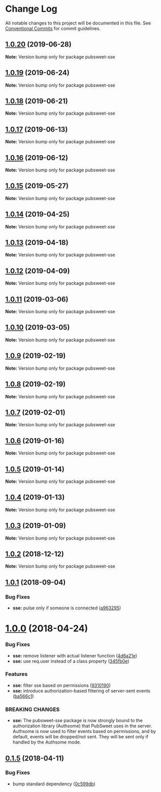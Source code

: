 # Change Log

All notable changes to this project will be documented in this file.
See [Conventional Commits](https://conventionalcommits.org) for commit guidelines.

## [1.0.20](http://gitlab.coko.foundation/pubsweet/pubsweet/compare/pubsweet-sse@1.0.19...pubsweet-sse@1.0.20) (2019-06-28)

**Note:** Version bump only for package pubsweet-sse





## [1.0.19](http://gitlab.coko.foundation/pubsweet/pubsweet/compare/pubsweet-sse@1.0.18...pubsweet-sse@1.0.19) (2019-06-24)

**Note:** Version bump only for package pubsweet-sse





## [1.0.18](http://gitlab.coko.foundation/pubsweet/pubsweet/compare/pubsweet-sse@1.0.17...pubsweet-sse@1.0.18) (2019-06-21)

**Note:** Version bump only for package pubsweet-sse





## [1.0.17](http://gitlab.coko.foundation/pubsweet/pubsweet/compare/pubsweet-sse@1.0.16...pubsweet-sse@1.0.17) (2019-06-13)

**Note:** Version bump only for package pubsweet-sse





## [1.0.16](http://gitlab.coko.foundation/pubsweet/pubsweet/compare/pubsweet-sse@1.0.15...pubsweet-sse@1.0.16) (2019-06-12)

**Note:** Version bump only for package pubsweet-sse





## [1.0.15](http://gitlab.coko.foundation/pubsweet/pubsweet/compare/pubsweet-sse@1.0.14...pubsweet-sse@1.0.15) (2019-05-27)

**Note:** Version bump only for package pubsweet-sse





## [1.0.14](http://gitlab.coko.foundation/pubsweet/pubsweet/compare/pubsweet-sse@1.0.13...pubsweet-sse@1.0.14) (2019-04-25)

**Note:** Version bump only for package pubsweet-sse





## [1.0.13](http://gitlab.coko.foundation/pubsweet/pubsweet/compare/pubsweet-sse@1.0.12...pubsweet-sse@1.0.13) (2019-04-18)

**Note:** Version bump only for package pubsweet-sse





## [1.0.12](http://gitlab.coko.foundation/pubsweet/pubsweet/compare/pubsweet-sse@1.0.11...pubsweet-sse@1.0.12) (2019-04-09)

**Note:** Version bump only for package pubsweet-sse





## [1.0.11](http://gitlab.coko.foundation/pubsweet/pubsweet/compare/pubsweet-sse@1.0.10...pubsweet-sse@1.0.11) (2019-03-06)

**Note:** Version bump only for package pubsweet-sse





## [1.0.10](http://gitlab.coko.foundation/pubsweet/pubsweet/compare/pubsweet-sse@1.0.9...pubsweet-sse@1.0.10) (2019-03-05)

**Note:** Version bump only for package pubsweet-sse





## [1.0.9](http://gitlab.coko.foundation/pubsweet/pubsweet/compare/pubsweet-sse@1.0.8...pubsweet-sse@1.0.9) (2019-02-19)

**Note:** Version bump only for package pubsweet-sse





## [1.0.8](http://gitlab.coko.foundation/pubsweet/pubsweet/compare/pubsweet-sse@1.0.7...pubsweet-sse@1.0.8) (2019-02-19)

**Note:** Version bump only for package pubsweet-sse





## [1.0.7](http://gitlab.coko.foundation/pubsweet/pubsweet/compare/pubsweet-sse@1.0.6...pubsweet-sse@1.0.7) (2019-02-01)

**Note:** Version bump only for package pubsweet-sse





## [1.0.6](http://gitlab.coko.foundation/pubsweet/pubsweet/compare/pubsweet-sse@1.0.5...pubsweet-sse@1.0.6) (2019-01-16)

**Note:** Version bump only for package pubsweet-sse





## [1.0.5](http://gitlab.coko.foundation/pubsweet/pubsweet/compare/pubsweet-sse@1.0.4...pubsweet-sse@1.0.5) (2019-01-14)

**Note:** Version bump only for package pubsweet-sse





## [1.0.4](http://gitlab.coko.foundation/pubsweet/pubsweet/compare/pubsweet-sse@1.0.3...pubsweet-sse@1.0.4) (2019-01-13)

**Note:** Version bump only for package pubsweet-sse





## [1.0.3](http://gitlab.coko.foundation/pubsweet/pubsweet/compare/pubsweet-sse@1.0.2...pubsweet-sse@1.0.3) (2019-01-09)

**Note:** Version bump only for package pubsweet-sse





## [1.0.2](http://gitlab.coko.foundation/pubsweet/pubsweet/compare/pubsweet-sse@1.0.1...pubsweet-sse@1.0.2) (2018-12-12)

**Note:** Version bump only for package pubsweet-sse





<a name="1.0.1"></a>
## [1.0.1](http://gitlab.coko.foundation/pubsweet/pubsweet/compare/pubsweet-sse@1.0.0...pubsweet-sse@1.0.1) (2018-09-04)


### Bug Fixes

* **sse:** pulse only if someone is connected ([a963295](http://gitlab.coko.foundation/pubsweet/pubsweet/commit/a963295))




<a name="1.0.0"></a>
# [1.0.0](http://gitlab.coko.foundation/pubsweet/pubsweet/compare/pubsweet-sse@0.1.5...pubsweet-sse@1.0.0) (2018-04-24)


### Bug Fixes

* **sse:** remove listener with actual listener function ([4d6a21e](http://gitlab.coko.foundation/pubsweet/pubsweet/commit/4d6a21e))
* **sse:** use req.user instead of a class property ([345fb0e](http://gitlab.coko.foundation/pubsweet/pubsweet/commit/345fb0e))


### Features

* **sse:** filter sse based on permissions ([9310190](http://gitlab.coko.foundation/pubsweet/pubsweet/commit/9310190))
* **sse:** introduce authorization-based filtering of server-sent events ([ba566c1](http://gitlab.coko.foundation/pubsweet/pubsweet/commit/ba566c1))


### BREAKING CHANGES

* **sse:** The pubsweet-sse package is now strongly bound to the authorization library
(Authsome) that PubSweet uses in the server. Authsome is now used to filter events based on
permissions, and by default, events will be dropped/not sent. They will be sent only if handled by
the Authsome mode.




<a name="0.1.5"></a>
## [0.1.5](http://gitlab.coko.foundation/pubsweet/pubsweet/compare/pubsweet-sse@0.1.4...pubsweet-sse@0.1.5) (2018-04-11)


### Bug Fixes

* bump standard dependency ([0c599db](http://gitlab.coko.foundation/pubsweet/pubsweet/commit/0c599db))
